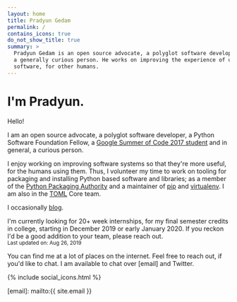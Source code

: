 ```yaml
---
layout: home
title: Pradyun Gedam
permalink: /
contains_icons: true
do_not_show_title: true
summary: >
  Pradyun Gedam is an open source advocate, a polyglot software developer, and
  a generally curious person. He works on improving the experience of using
  software, for other humans.
---
```


# I'm Pradyun.

Hello!

I am an open source advocate, a polyglot software developer, a Python Software Foundation Fellow, a [Google Summer of Code 2017 student][gsoc-2017] and in general, a curious person.

I enjoy working on improving software systems so that they're more useful, for the humans using them. Thus, I volunteer my time to work on tooling for packaging and installing Python based software and libraries; as a member of the [Python Packaging Authority][pypa] and a maintainer of [pip] and [virtualenv]. I am also in the [TOML] Core team.

I occasionally [blog].

I'm currently looking for 20+ week internships, for my final semester credits in college, starting in December 2019 or early January 2020. If you reckon I'd be a good addition to your team, please reach out.
<br><small>Last updated on: Aug 26, 2019</small>

You can find me at a lot of places on the internet. Feel free to reach out, if you'd like to chat. I am available to chat over [email] and Twitter.

{% include social_icons.html %}

[blog]: /blog/
[gsoc-2017]: https://summerofcode.withgoogle.com/archive/2017/projects/5797394100781056/
[pip]: https://github.com/pypa/pip
[virtualenv]: https://github.com/pypa/virtualenv
[pypa]: https://pypa.io
[TOML]: https://github.com/toml-lang/toml
[Devspace]: https://devspace.csivit.com/
[email]: mailto:{{ site.email }}

